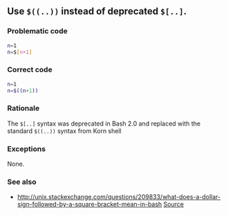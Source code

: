 ## Use `$((..))` instead of deprecated `$[..]`.

### Problematic code

```sh
n=1
n=$[n+1]
```

### Correct code

```sh
n=1
n=$((n+1))
```

### Rationale

The `$[..]` syntax was deprecated in Bash 2.0 and replaced with the standard `$((..))` syntax from Korn shell

### Exceptions

None.

### See also

- http://unix.stackexchange.com/questions/209833/what-does-a-dollar-sign-followed-by-a-square-bracket-mean-in-bash
[Source](https://github.com/koalaman/shellcheck/wiki/SC2007)

